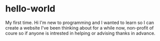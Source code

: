 # hello-world
My first time.
Hi I'm new to programming and I wanted to learn so I can create a website I've been thinking about for a while now, non-profit of coure so if anyone is intrested in helping or advising thanks in advance.
